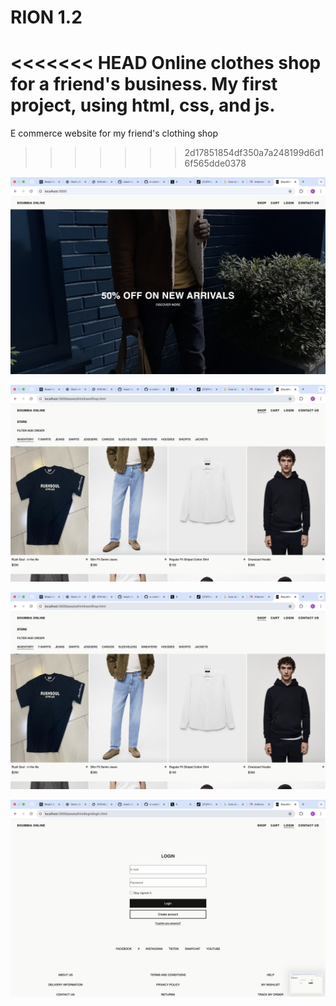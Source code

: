 # RION 1.2
<<<<<<< HEAD
Online clothes shop for a friend's business. 
My first project, using html, css, and js.
=======
E commerce website for my friend's clothing shop
>>>>>>> 2d17851854df350a7a248199d6d16f565dde0378

![Homepage Screenshot](/public/assets/img/screenshots/homepage.png)

![ShopPage Screenshot](/public/assets/img/screenshots/shop.png)

![Cart Screenshot](/public/assets/img/screenshots/shop.png)

![Login Screenshot](/public/assets/img/screenshots/login.png)
